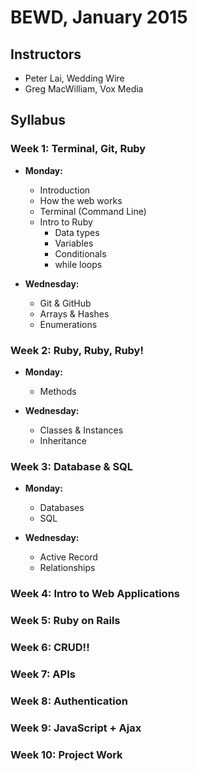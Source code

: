# BEWD, January 2015

## Instructors

 - Peter Lai, Wedding Wire
 - Greg MacWilliam, Vox Media
 
## Syllabus

### Week 1: Terminal, Git, Ruby

- **Monday:**
  - Introduction
  - How the web works
  - Terminal (Command Line)
  - Intro to Ruby
    - Data types
    - Variables
    - Conditionals
    - while loops
  
- **Wednesday:**
  - Git & GitHub
  - Arrays & Hashes
  - Enumerations
  
### Week 2: Ruby, Ruby, Ruby!

- **Monday:**
  - Methods

- **Wednesday:**
  - Classes & Instances
  - Inheritance
  
### Week 3: Database & SQL

- **Monday:**
  - Databases
  - SQL

- **Wednesday:**
  - Active Record
  - Relationships

### Week 4: Intro to Web Applications

### Week 5: Ruby on Rails

### Week 6: CRUD!!

### Week 7: APIs

### Week 8: Authentication

### Week 9: JavaScript + Ajax

### Week 10: Project Work
